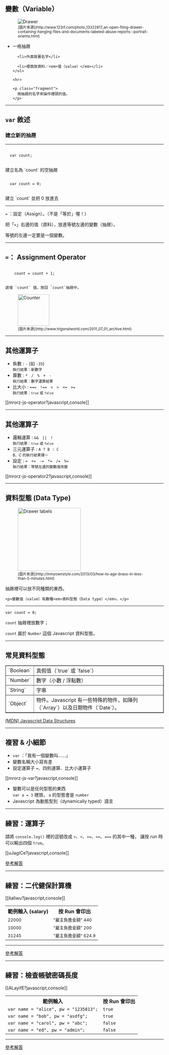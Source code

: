 變數（Variable）
-------------

<div class="row">
  <div class="span1">
    <figure>
      <img src="images/programming/drawer.jpg" alt="Drawer">
      <figcaption>
        <small>
        [圖片來源](http://www.123rf.com/photo_13322817_an-open-filing-drawer-containing-hanging-files-and-documents-labeled-abuse-reports--portrait-orienta.html)
        </small>
      </figcaption>
    </figure>    
  </div>
  <div class="span5">
    <ul>
      <li>一格抽屜</li>

      <li>外面寫著名字</li>

      <li>裡面放資料／<em>值（value）</em></li>
    </ul>
    
    <hr>

    <p class="fragment">
      用抽屜的名字來操作裡頭的值。
    </p>
  </div>
</div>

---

`var` 敘述
---------

### 建立新的抽屜

----
<div class="row">
<div class="span3">
  <pre><code>
  var count;
  </code></pre>

  <p>建立名為 `count` 的空抽屜</p>
</div>
<div class="span3">
  <pre><code>
  var count = 0;
  </code></pre>

  <p>建立 `count` 並把 0 放進去</p>
</div>
</div>

----

`=` ：設定（Assign）。（不是「等於」喔！）

把「`=`」右邊的值（資料），放進等號左邊的變數（抽屜）。

<p class="fragment">等號的左邊一定要是一個變數。</p>

---

`=`： Assignment Operator
------------------------

<div class="row">
  <div class="span5">
    <pre><code>
    count = count + 1;
    </code></pre>

    遞增 `count` 值，放回 `count`抽屜中。
  </div>
  <div class="span1">
    <figure>
      <img src="images/programming/counter.jpg" alt="Counter" width="100">
      <figcaption>
        <small>
        [圖片來源](http://www.trigonalworld.com/2011_07_01_archive.html)
        </small>
      </figcaption>
    </figure>
  </div>
</div>

---

其他運算子
------

* 負數 : `-` (如 `-35`)<br><small>執行結果：新數字</small>
* 算數 : `*` &nbsp; `/` &nbsp; `%` &nbsp; `+` &nbsp; `-`<br><small>執行結果：數字運算結果</small>
* 比大小 : `===`  &nbsp; `!==`  &nbsp; `<`  &nbsp; `>`  &nbsp; `<=` &nbsp;  `>=`<br><small>執行結果：`true` 或 `false`</small>

[[mrorz-js-operator?javascript,console]]

---

其他運算子
-------
* 邏輯運算 : `&&` &nbsp;  `||` &nbsp;  `!`<br><small>執行結果：`true` 或 `false`</small>
* 三元運算子 : `A ? B : C`<br><small>B、C 的執行結果擇一</small>
* 設定 : `=` &nbsp; `+=` &nbsp; `-=` &nbsp; `*=` &nbsp; `/=` &nbsp; `%=`<br><small>執行結果：等號左邊的變數值改變</small>

[[mrorz-js-operator2?javascript,console]]

---

資料型態 (Data Type)
------------------

<div class="row">
  <div class="span1">
    <figure>
      <img src="images/programming/drawer-type.jpg" alt="Drawer labels" width="200">
      <figcaption><small>
        [圖片來源](http://inmyownstyle.com/2013/03/how-to-age-brass-in-less-than-5-minutes.html)
      </small></figcaption>
    </figure>
    
  </div>
  <div class="span5">
    <p>抽屜裡可以放不同種類的東西。</p>

    <p>變數值（value）有數種<em>資料型態（Data type）</em>。</p>
  </div>
</div>

------

```
var count = 0;
```

`count` 抽屜裡放數字；

`count` 屬於 `Number` 這個 Javascript 資料型態。

---

常見資料型態
----------

<div class="row">
  <div class="span4 centered">
    <table border="1">
      <tr>
        <td>`Boolean`</td>
        <td>真假值（`true` 或 `false`）</td>
      </tr>
      <tr>
        <td>`Number`</td>
        <td>數字（小數 / 浮點數）</td>
      </tr>
      <tr>
        <td>`String`</td>
        <td>字串</td>
      </tr>
      <tr>
        <td>`Object`</td>
        <td>物件。Javascript 有一些特殊的物件，如陣列（`Array`）以及日期物件（`Date`）。</td>
      </tr>
    </table>
  </div>
</div>

[(MDN) Javascript Data Structures](https://developer.mozilla.org/en-US/docs/Web/JavaScript/Data_structures)

---

複習 & 小細節
----------

* `var` ：「我有一個變數叫......」
* 變數名稱大小寫有差
* 設定運算子 `=`、四則運算、比大小運算子

[[mrorz-js-var?javascript,console]]

* 變數可以是任何型態的東西<br>`var a = 3` 裡頭， `a` 的型態會是 `number`
* Javascript 為動態型別（dynamically typed）語言

---

練習：運算子
----------

請將 `console.log()` 裡的逗號改成 `>`、`<`、`>=`、`<=`、`===` 的其中一種，
讓按 run 時可以輸出四個 `true`。

[[uJagICe?javascript,console]]


[參考解答](http://jsbin.com/oSObIVo/latest/edit?javascript,console)

---

練習：二代健保計算機
----------

[[italiwu?javascript,console]]

<table>
  <tr>
    <th>範例輸入 (salary)</th>
    <th>按 Run 會印出</th>
  </tr>
  <tr>
    <td>
      <small>22000</small>
    </td>
    <td>
      <small>"雇主負擔金額" 440</small>
    </td>
  </tr>
  <tr>
    <td><small>10000</small></td>
    <td><small>"雇主負擔金額" 200</small></td>
  </tr>
  <tr>
    <td><small>31245</small></td>
    <td><small>"雇主負擔金額" 624.9</small></td>
  </tr>
</table>

----

[參考解答](http://jsbin.com/eRUWIJeQ/latest/edit?javascript,console)

---

練習：檢查帳號密碼長度
----------

[[ALayifE?javascript,console]]

<table>
  <tr>
    <th>範例輸入</th>
    <th>按 Run 會印出</th>
  </tr>
  <tr>
    <td><code>var name = "alice", pw = "1235813";</code></td>
    <td><code>true</code></td>
  </tr>
  <tr>
    <td><code>var name = "bob", pw = "asdfg";</code></td>
    <td><code>true</code></td>
  </tr>
  <tr>
    <td><code>var name = "carol", pw = "abc";</code></td>
    <td><code>false</code></td>
  </tr>
  <tr>
    <td><code>var name = "ed", pw = "admin";</code></td>
    <td><code>false</code></td>
  </tr>
</table>

------

[參考解答](http://jsbin.com/uJEHUB/latest/edit?javascript,console)
